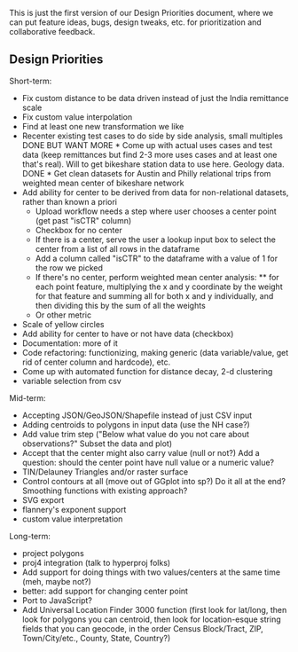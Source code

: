 This is just the first version of our Design Priorities document, where we can put feature ideas, bugs, design tweaks, etc. for prioritization and collaborative feedback.

Design Priorities
----------

Short-term:
* Fix custom distance to be data driven instead of just the India remittance scale
* Fix custom value interpolation
* Find at least one new transformation we like
* Recenter existing test cases to do side by side analysis, small multiples
DONE BUT WANT MORE * Come up with actual uses cases and test data (keep remittances but find 2-3 more uses cases and at least one that's real). Will to get bikeshare station data to use here. Geology data.
DONE * Get clean datasets for Austin and Philly relational trips from weighted mean center of bikeshare network
* Add ability for center to be derived from data for non-relational datasets, rather than known a priori
  * Upload workflow needs a step where user chooses a center point (get past "isCTR" column)
  * Checkbox for no center 
  * If there is a center, serve the user a lookup input box to select the center from a list of all rows in the dataframe
  * Add a column called "isCTR" to the dataframe with a value of 1 for the row we picked
  * If there's no center, perform weighted mean center analysis:
  ** for each point feature, multiplying the x and y coordinate by the weight for that feature and summing all for both x and y individually, and then dividing this by the sum of all the weights
  * Or other metric
* Scale of yellow circles
* Add ability for center to have or not have data (checkbox)
* Documentation: more of it
* Code refactoring: functionizing, making generic (data variable/value, get rid of center column and hardcode), etc.
* Come up with automated function for distance decay, 2-d clustering
* variable selection from csv

Mid-term:
* Accepting JSON/GeoJSON/Shapefile instead of just CSV input
* Adding centroids to polygons in input data (use the NH case?)
* Add value trim step ("Below what value do you not care about observations?" Subset the data and plot)
* Accept that the center might also carry value (null or not?)
  Add a question: should the center point have null value or a numeric value?
* TIN/Delauney Triangles and/or raster surface
* Control contours at all (move out of GGplot into sp?) Do it all at the end? Smoothing functions with existing approach?
* SVG export
* flannery's exponent support
* custom value interpretation

Long-term:
* project polygons 
* proj4 integration (talk to hyperproj folks)
* Add support for doing things with two values/centers at the same time (meh, maybe not?)
* better: add support for changing center point 
* Port to JavaScript?
* Add Universal Location Finder 3000 function (first look for lat/long, then look for polygons you can centroid, then look for location-esque string fields that you can geocode, in the order Census Block/Tract, ZIP, Town/City/etc., County, State, Country?) 

